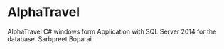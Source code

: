 # AlphaTravel
AlphaTravel C# windows form Application with SQL Server 2014 for the database.
Sarbpreet Boparai
